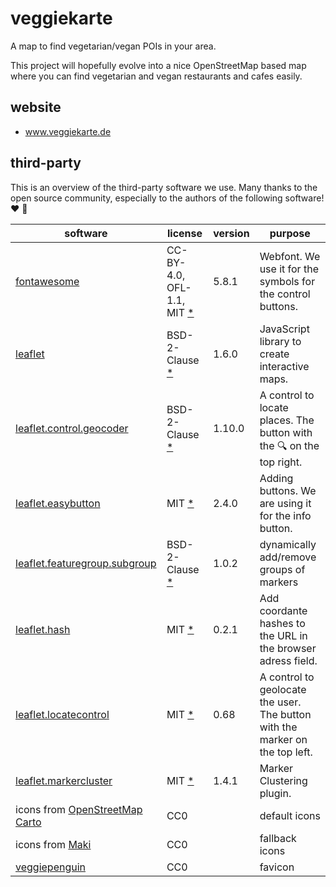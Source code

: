 # veggiekarte

A map to find vegetarian/vegan POIs in your area.

This project will hopefully evolve into a nice OpenStreetMap based map where you can find vegetarian and vegan restaurants and cafes easily.

## website
* www.veggiekarte.de

## third-party

This is an overview of the third-party software we use. Many thanks to the open source community, especially to the authors of the following software! ❤️ 🍻

|software			|license		|version	|purpose	|
|---				|---			|---		|---		|
|[fontawesome](https://github.com/FortAwesome/Font-Awesome/) | CC-BY-4.0, OFL-1.1, MIT [*](https://github.com/FortAwesome/Font-Awesome/blob/master/LICENSE.txt) | 5.8.1 | Webfont. We use it for the symbols for the control buttons. | 
|[leaflet](https://github.com/Leaflet/Leaflet/) |BSD-2-Clause [*](https://github.com/Leaflet/Leaflet/blob/master/LICENSE) | 1.6.0 | JavaScript library to create interactive maps. |
|[leaflet.control.geocoder](https://github.com/perliedman/leaflet-control-geocoder/) |BSD-2-Clause [*](https://github.com/perliedman/leaflet-control-geocoder/blob/master/LICENSE) | 1.10.0 | A control to locate places. The button with the 🔍 on the top right. |
|[leaflet.easybutton](https://github.com/CliffCloud/Leaflet.EasyButton) |MIT [*](https://github.com/CliffCloud/Leaflet.EasyButton/blob/master/LICENSE) | 2.4.0| Adding buttons. We are using it for the info button. |
|[leaflet.featuregroup.subgroup](https://github.com/ghybs/Leaflet.FeatureGroup.SubGroup) |BSD-2-Clause [*](https://github.com/ghybs/Leaflet.FeatureGroup.SubGroup/blob/master/LICENSE) | 1.0.2| dynamically add/remove groups of markers |
|[leaflet.hash](https://github.com/mlevans/leaflet-hash/) |MIT [*](https://github.com/mlevans/leaflet-hash/blob/master/LICENSE.md) | 0.2.1 | Add coordante hashes to the URL in the browser adress field. |
|[leaflet.locatecontrol](https://github.com/domoritz/leaflet-locatecontrol/) |MIT [*](https://github.com/domoritz/leaflet-locatecontrol/blob/gh-pages/LICENSE) | 0.68 | A control to geolocate the user. The button with the marker on the top left. |
|[leaflet.markercluster](https://github.com/Leaflet/Leaflet.markercluster/) |MIT [*](https://github.com/Leaflet/Leaflet.markercluster/blob/master/MIT-LICENCE.txt) | 1.4.1 | Marker Clustering plugin. |
|icons from [OpenStreetMap Carto](https://github.com/gravitystorm/openstreetmap-carto) | CC0 | | default icons |
|icons from [Maki](https://labs.mapbox.com/maki-icons/) | CC0 | | fallback icons |
|[veggiepenguin](https://openclipart.org/detail/189178/veggiepenguin) | CC0 | | favicon |

